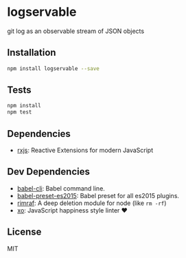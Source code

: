 # logservable

git log as an observable stream of JSON objects

## Installation

```sh
npm install logservable --save
```

## Tests

```sh
npm install
npm test
```

## Dependencies

* [rxjs](https://github.com/ReactiveX/RxJS): Reactive Extensions for modern JavaScript

## Dev Dependencies

* [babel-cli](https://github.com/babel/babel/tree/master/packages): Babel command line.
* [babel-preset-es2015](https://github.com/babel/babel/tree/master/packages): Babel preset for all es2015 plugins.
* [rimraf](https://github.com/isaacs/rimraf): A deep deletion module for node (like `rm -rf`)
* [xo](https://github.com/sindresorhus/xo): JavaScript happiness style linter ❤️

## License

MIT

